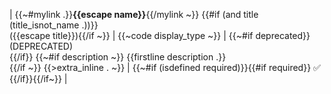 |
{{~#mylink .}}**{{escape name}}**{{/mylink ~}}
{{#if (and title (title_isnot_name .))}}<br/>({{escape title}}){{/if ~}}
|
{{~code display_type ~}}
|
{{~#if deprecated}}(DEPRECATED)<br/>{{/if}}
{{~#if description ~}}
{{firstline description .}}<br/>{{/if ~}}
{{>extra_inline . ~}}
|
{{~#if (isdefined required)}}{{#if required}} ✅ {{/if}}{{/if~}}
|
